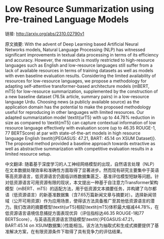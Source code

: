 # Low Resource Summarization using Pre-trained Language Models

链接: http://arxiv.org/abs/2310.02790v1

原文摘要:
With the advent of Deep Learning based Artificial Neural Networks models,
Natural Language Processing (NLP) has witnessed significant improvements in
textual data processing in terms of its efficiency and accuracy. However, the
research is mostly restricted to high-resource languages such as English and
low-resource languages still suffer from a lack of available resources in terms
of training datasets as well as models with even baseline evaluation results.
Considering the limited availability of resources for low-resource languages,
we propose a methodology for adapting self-attentive transformer-based
architecture models (mBERT, mT5) for low-resource summarization, supplemented
by the construction of a new baseline dataset (76.5k article, summary pairs) in
a low-resource language Urdu. Choosing news (a publicly available source) as
the application domain has the potential to make the proposed methodology
useful for reproducing in other languages with limited resources. Our adapted
summarization model \textit{urT5} with up to 44.78\% reduction in size as
compared to \textit{mT5} can capture contextual information of low resource
language effectively with evaluation score (up to 46.35 ROUGE-1, 77 BERTScore)
at par with state-of-the-art models in high resource language English
\textit{(PEGASUS: 47.21, BART: 45.14 on XSUM Dataset)}. The proposed method
provided a baseline approach towards extractive as well as abstractive
summarization with competitive evaluation results in a limited resource setup.

中文翻译:
随着基于深度学习的人工神经网络模型的出现，自然语言处理（NLP）在文本数据处理效率和准确性方面取得了显著进步。然而现有研究主要集中于英语等高资源语言，低资源语言仍面临训练数据集匮乏、基准评估模型短缺等问题。针对低资源语言可用资源有限的现状，本文提出一种基于自注意力Transformer架构模型（mBERT、mT5）的适配方法，用于低资源文本摘要任务，并构建了乌尔都语（低资源语言）的新基准数据集（含7.65万篇新闻文章与摘要对）。选择新闻领域（公开可用资源）作为应用场景，使得该方法具备推广至其他低资源语言的潜力。我们改进的摘要模型\textit{urT5}相较\textit{mT5}体积最大缩减44.78\%，在低资源语言语境信息捕捉方面表现优异（评估指标达46.35 ROUGE-1和77 BERTScore），与英语高资源语言顶级模型\textit{（PEGASUS:47.21，BART:45.14 on XSUM数据集）}性能相当。该方法为抽取式和生成式摘要提供了基准解决方案，在有限资源条件下取得了具有竞争力的评估结果。
